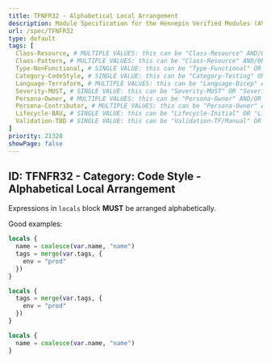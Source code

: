 ```yaml
---
title: TFNFR32 - Alphabetical Local Arrangement
description: Module Specification for the Hennepin Verified Modules (AVM) program
url: /spec/TFNFR32
type: default
tags: [
  Class-Resource, # MULTIPLE VALUES: this can be "Class-Resource" AND/OR "Class-Pattern" AND/OR "Class-Utility"
  Class-Pattern, # MULTIPLE VALUES: this can be "Class-Resource" AND/OR "Class-Pattern" AND/OR "Class-Utility"
  Type-NonFunctional, # SINGLE VALUE: this can be "Type-Functional" OR "Type-NonFunctional"
  Category-CodeStyle, # SINGLE VALUE: this can be "Category-Testing" OR "Category-Telemetry" OR "Category-Contribution/Support" OR "Category-Documentation" OR "Category-CodeStyle" OR "Category-Naming/Composition" OR "Category-Inputs/Outputs" OR "Category-Release/Publishing"
  Language-Terraform, # MULTIPLE VALUES: this can be "Language-Bicep" AND/OR "Language-Terraform"
  Severity-MUST, # SINGLE VALUE: this can be "Severity-MUST" OR "Severity-SHOULD" OR "Severity-MAY"
  Persona-Owner, # MULTIPLE VALUES: this can be "Persona-Owner" AND/OR "Persona-Contributor"
  Persona-Contributor, # MULTIPLE VALUES: this can be "Persona-Owner" AND/OR "Persona-Contributor"
  Lifecycle-BAU, # SINGLE VALUE: this can be "Lifecycle-Initial" OR "Lifecycle-BAU" OR "Lifecycle-EOL"
  Validation-TBD # SINGLE VALUE: this can be "Validation-TF/Manual" OR "Validation-TF/CI/Informational" OR "Validation-TF/CI/Enforced"
]
priority: 21320
showPage: false
---
```


## ID: TFNFR32 - Category: Code Style - Alphabetical Local Arrangement

Expressions in `locals` block **MUST** be arranged alphabetically.

Good examples:

```terraform
locals {
  name = coalesce(var.name, "name")
  tags = merge(var.tags, {
    env = "prod"
  })
}
```

```terraform
locals {
  tags = merge(var.tags, {
    env = "prod"
  })
}

locals {
  name = coalesce(var.name, "name")
}
```
